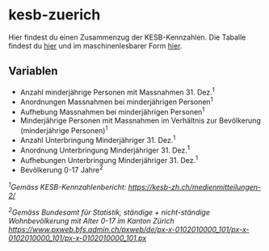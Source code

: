 # kesb-zuerich
Hier findest du einen Zusammenzug der KESB-Kennzahlen. Die Taballe findest du [hier](https://github.com/data-socialthink/kesb-zuerich/blob/main/Fallzahlen%20KESB.csv) und im maschinenlesbarer Form [hier](https://raw.githubusercontent.com/data-socialthink/kesb-zuerich/main/Fallzahlen%20KESB.csv).
## Variablen
- Anzahl minderjährige Personen mit Massnahmen 31. Dez.<sup>1</sup>
- Anordnungen Massnahmen bei minderjährigen Personen<sup>1</sup>
- Aufhebung Massnahmen bei minderjährigen Personen<sup>1</sup>
- Minderjährige Personen mit Massnahmen im Verhältnis zur Bevölkerung (minderjährige Personen)<sup>1</sup>
- Anzahl Unterbringung Minderjähriger 31. Dez.<sup>1</sup>
- Anordnung Unterbringung Minderjähriger 31. Dez.<sup>1</sup>
- Aufhebungen Unterbringung Minderjähriger 31. Dez.<sup>1</sup>
- Bevölkerung 0-17 Jahre<sup>2</sup>

_<sup>1</sup>Gemäss KESB-Kennzahlenbericht:
https://kesb-zh.ch/medienmitteilungen-2/_

_<sup>2</sup>Gemäss Bundesamt für Statistik, ständige + nicht-ständige Wohnbevölkerung mit Alter 0-17 im Kanton Zürich
https://www.pxweb.bfs.admin.ch/pxweb/de/px-x-0102010000_101/px-x-0102010000_101/px-x-0102010000_101.px_
